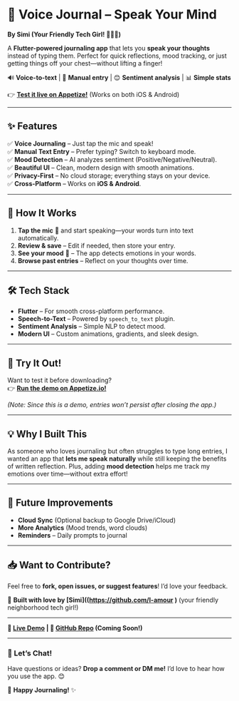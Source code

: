 # **🎤 Voice Journal – Speak Your Mind**  
**By Simi (Your Friendly Tech Girl! 👩‍💻✨)**  

A **Flutter-powered journaling app** that lets you **speak your thoughts** instead of typing them. Perfect for quick reflections, mood tracking, or just getting things off your chest—without lifting a finger!  

🔊 **Voice-to-text** | 📝 **Manual entry** | 😊 **Sentiment analysis** | 📊 **Simple stats**  

👉 **[Test it live on Appetize!](https://appetize.io/app/b_2lvnbwy6iih5k5gbnc4aomqjkq)** (Works on both iOS & Android)  

---

## **✨ Features**  
✅ **Voice Journaling** – Just tap the mic and speak!  
✅ **Manual Text Entry** – Prefer typing? Switch to keyboard mode.  
✅ **Mood Detection** – AI analyzes sentiment (Positive/Negative/Neutral).  
✅ **Beautiful UI** – Clean, modern design with smooth animations.  
✅ **Privacy-First** – No cloud storage; everything stays on your device.  
✅ **Cross-Platform** – Works on **iOS & Android**.  

---

## **🚀 How It Works**  
1. **Tap the mic** 🎤 and start speaking—your words turn into text automatically.  
2. **Review & save** – Edit if needed, then store your entry.  
3. **See your mood** 🌟 – The app detects emotions in your words.  
4. **Browse past entries** – Reflect on your thoughts over time.  

---

## **🛠️ Tech Stack**  
- **Flutter** – For smooth cross-platform performance.  
- **Speech-to-Text** – Powered by `speech_to_text` plugin.  
- **Sentiment Analysis** – Simple NLP to detect mood.  
- **Modern UI** – Custom animations, gradients, and sleek design.  

---

## **📱 Try It Out!**  
Want to test it before downloading?  
👉 **[Run the demo on Appetize.io!](https://appetize.io/app/b_2lvnbwy6iih5k5gbnc4aomqjkq)**  

*(Note: Since this is a demo, entries won’t persist after closing the app.)*  

---

## **💡 Why I Built This**  
As someone who loves journaling but often struggles to type long entries, I wanted an app that **lets me speak naturally** while still keeping the benefits of written reflection. Plus, adding **mood detection** helps me track my emotions over time—without extra effort!  

---

## **🔧 Future Improvements**  
- **Cloud Sync** (Optional backup to Google Drive/iCloud)  
- **More Analytics** (Mood trends, word clouds)  
- **Reminders** – Daily prompts to journal  

---

## **📥 Want to Contribute?**  
Feel free to **fork, open issues, or suggest features**! I’d love your feedback.  

💖 **Built with love by [Simi]((https://github.com/I-amour )** (your friendly neighborhood tech girl!)  

---  

**🔗 [Live Demo](https://appetize.io/app/b_2lvnbwy6iih5k5gbnc4aomqjkq) | 📂 [GitHub Repo](#) (Coming Soon!)**  

---

### **💬 Let’s Chat!**  
Have questions or ideas? **Drop a comment or DM me!** I’d love to hear how you use the app. 😊  

🚀 **Happy Journaling!** ✨
